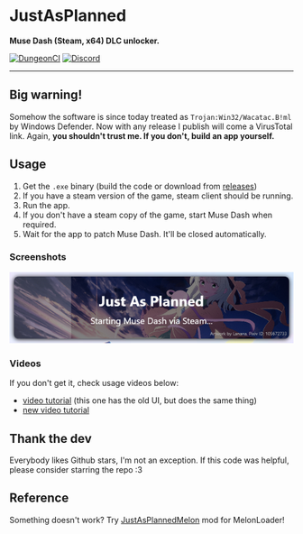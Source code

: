 # JustAsPlanned
**Muse Dash (Steam, x64) DLC unlocker.**

[![DungeonCI](https://img.shields.io/static/v1?label=dungeonci&message=master&color=purple)](https://www.google.com/search?q=Van+Darkholme)
[![Discord](https://img.shields.io/discord/1070816148838420561?label=discord&logo=discord&logoColor=fff)](https://discord.gg/jz7XnfDE7j)

----
## Big warning!
Somehow the software is since today treated as `Trojan:Win32/Wacatac.B!ml` by Windows Defender. Now with any release I publish will come a VirusTotal link. Again, **you shouldn't trust me. If you don't, build an app yourself.**

## Usage
1. Get the `.exe` binary (build the code or download from [releases](https://github.com/Eimaen/JustAsPlanned/releases))
2. If you have a steam version of the game, steam client should be running.
3. Run the app.
4. If you don't have a steam copy of the game, start Muse Dash when required.
5. Wait for the app to patch Muse Dash. It'll be closed automatically.

### Screenshots
![I shot my screen for this](https://raw.githubusercontent.com/Eimaen/JustAsPlanned/master/screenshot.png)

### Videos
If you don't get it, check usage videos below:
- [video tutorial](https://www.youtube.com/watch?v=0IyZXqEzlRg) (this one has the old UI, but does the same thing)
- [new video tutorial](https://www.youtube.com/watch?v=pjx6BY-UI6Y)

## Thank the dev
Everybody likes Github stars, I'm not an exception. If this code was helpful, please consider starring the repo :3


## Reference
Something doesn't work? Try [JustAsPlannedMelon](https://github.com/Eimaen/JustAsPlannedMelon) mod for MelonLoader!
